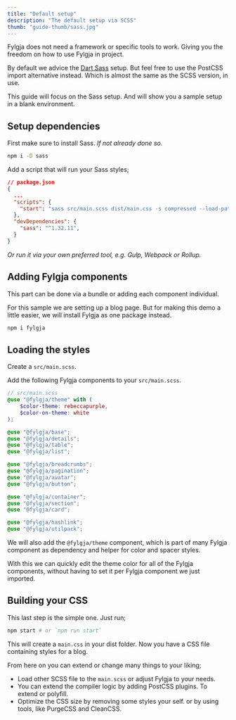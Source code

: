 ```yaml
---
title: "Default setup"
description: "The default setup via SCSS"
thumb: "guide-thumb/sass.jpg"
---
```


Fylgja does not need a framework or specific tools to work.
Giving you the freedom on how to use Fylgja in project.

By default we advice the [Dart Sass](https://sass-lang.com/dart-sass) setup.
But feel free to use the PostCSS import alternative instead.
Which is almost the same as the SCSS version, in use.

This guide will focus on the Sass setup.
And will show you a sample setup in a blank environment.

## Setup dependencies

First make sure to install Sass.
_If not already done so._

```bash
npm i -D sass
```

Add a script that will run your Sass styles;

```json
// package.json
{
  ...
  "scripts": {
    "start": "sass src/main.scss dist/main.css -s compressed --load-path=node_modules",
  },
  "devDependencies": {
    "sass": "^1.32.11",
  }
}
```

_Or run it via your own preferred tool, e.g. Gulp, Webpack or Rollup._

## Adding Fylgja components

This part can be done via a bundle or adding each component individual.

For this sample we are setting up a blog page.
But for making this demo a little easier, we will install Fylgja as one package instead.

```bash
npm i fylgja
```

## Loading the styles

Create a `src/main.scss`.

Add the following Fylgja components to your `src/main.scss`.

```scss
// src/main.scss
@use "@fylgja/theme" with (
    $color-theme: rebeccapurple,
    $color-on-theme: white
);

@use "@fylgja/base";
@use "@fylgja/details";
@use "@fylgja/table";
@use "@fylgja/list";

@use "@fylgja/breadcrumbs";
@use "@fylgja/pagination";
@use "@fylgja/avatar";
@use "@fylgja/button";

@use "@fylgja/container";
@use "@fylgja/section";
@use "@fylgja/card";

@use "@fylgja/hashlink";
@use "@fylgja/utilpack";
```

We will also add the `@fylgja/theme` component,
which is part of many Fylgja component as dependency and helper for color and spacer styles.

With this we can quickly edit the theme color for all of the Fylgja components,
without having to set it per Fylgja component we just imported.

## Building your CSS

This last step is the simple one.
Just run;

```bash
npm start # or `npm run start`
```

This will create a `main.css` in your dist folder.
Now you have a CSS file containing styles for a blog.

From here on you can extend or change many things to your liking;

 - Load other SCSS file to the `main.scss` or adjust Fylgja to your needs.
 - You can extend the compiler logic by adding PostCSS plugins.
   To extend or polyfill.
 - Optimize the CSS size by removing some styles your self.
   or by using tools, like PurgeCSS and CleanCSS.

